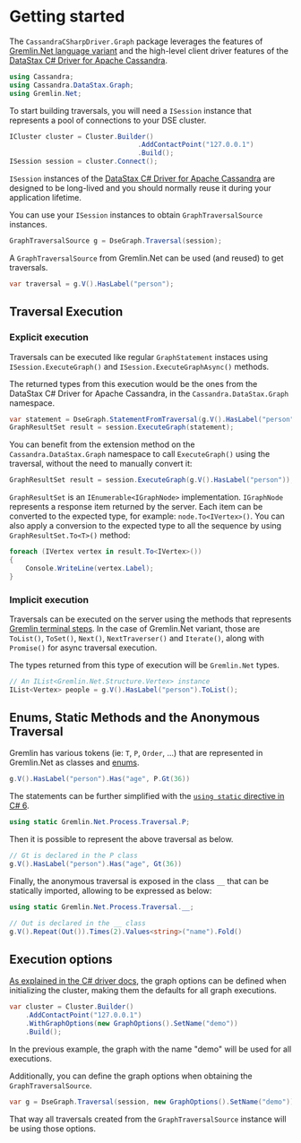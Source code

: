 # Getting started

The `CassandraCSharpDriver.Graph` package leverages the features of [Gremlin.Net language variant][glv] and the high-level client driver
features of the [DataStax C# Driver for Apache Cassandra][driver].

```c#
using Cassandra;
using Cassandra.DataStax.Graph;
using Gremlin.Net;
```

To start building traversals, you will need a `ISession` instance that represents a pool of connections to your
DSE cluster.
 
```c#
ICluster cluster = Cluster.Builder()
                                .AddContactPoint("127.0.0.1")
                                .Build();
ISession session = cluster.Connect();
```

`ISession` instances of the [DataStax C# Driver for Apache Cassandra][driver] are designed to be long-lived and you should normally
reuse it during your application lifetime.

You can use your `ISession` instances to obtain `GraphTraversalSource` instances.

```c#
GraphTraversalSource g = DseGraph.Traversal(session);
```

A `GraphTraversalSource` from Gremlin.Net can be used (and reused) to get traversals.

```c#
var traversal = g.V().HasLabel("person");
```

## Traversal Execution

### Explicit execution

Traversals can be executed like regular `GraphStatement` instaces using `ISession.ExecuteGraph()` and
`ISession.ExecuteGraphAsync()` methods.

The returned types from this execution would be the ones from the DataStax C# Driver for Apache Cassandra, in the `Cassandra.DataStax.Graph` namespace.

```c#
var statement = DseGraph.StatementFromTraversal(g.V().HasLabel("person"));
GraphResultSet result = session.ExecuteGraph(statement);
```

You can benefit from the extension method on the `Cassandra.DataStax.Graph` namespace to call `ExecuteGraph()` using the traversal,
without the need to manually convert it:

```c#
GraphResultSet result = session.ExecuteGraph(g.V().HasLabel("person"));
```

`GraphResultSet` is an `IEnumerable<IGraphNode>` implementation. `IGraphNode` represents a response item returned by the server. Each item can be converted to the expected type, for example: `node.To<IVertex>()`. You can also apply a conversion to the expected type to all the sequence by using `GraphResultSet.To<T>()` method:

```c#
foreach (IVertex vertex in result.To<IVertex>())
{
    Console.WriteLine(vertex.Label);
}
```

### Implicit execution

Traversals can be executed on the server using the methods that represents [Gremlin terminal steps][gremlin-terminal].
In the case of Gremlin.Net variant, those are `ToList()`, `ToSet()`, `Next()`, `NextTraverser()` and `Iterate()`, 
along with `Promise()` for async traversal execution.

The types returned from this type of execution will be `Gremlin.Net` types.

```c#
// An IList<Gremlin.Net.Structure.Vertex> instance
IList<Vertex> people = g.V().HasLabel("person").ToList();
```

## Enums, Static Methods and the Anonymous Traversal

Gremlin has various tokens (ie: `T`, `P`, `Order`, ...) that are represented in Gremlin.Net as
classes and [enums][enum].

```c#
g.V().HasLabel("person").Has("age", P.Gt(36))
```

The statements can be further simplified with the [`using static` directive in C# 6][using-static].

```c#
using static Gremlin.Net.Process.Traversal.P;
```

Then it is possible to represent the above traversal as below.

```c#
// Gt is declared in the P class
g.V().HasLabel("person").Has("age", Gt(36))
```

Finally, the anonymous traversal is exposed in the class `__` that can be statically imported, allowing 
to be expressed as below:

```c#
using static Gremlin.Net.Process.Traversal.__;
```

```c#
// Out is declared in the __ class
g.V().Repeat(Out()).Times(2).Values<string>("name").Fold()
```

## Execution options

[As explained in the C# driver docs][graph-options], the graph options can be defined when initializing the
cluster, making them the defaults for all graph executions.

```c#
var cluster = Cluster.Builder()
    .AddContactPoint("127.0.0.1")
    .WithGraphOptions(new GraphOptions().SetName("demo"))
    .Build();
```

In the previous example, the graph with the name "demo" will be used for all executions.

Additionally, you can define the graph options when obtaining the `GraphTraversalSource`.

```c#
var g = DseGraph.Traversal(session, new GraphOptions().SetName("demo"));
```

That way all traversals created from the `GraphTraversalSource` instance will be using those options.

[glv]: http://tinkerpop.apache.org/docs/3.2.9/reference/#gremlin-DotNet
[gremlin-terminal]: http://tinkerpop.apache.org/docs/current/reference/#terminal-steps
[driver]: http://docs.datastax.com/en/developer/csharp-driver/latest/
[enum]: https://docs.microsoft.com/en-us/dotnet/csharp/language-reference/keywords/enum
[using-static]: https://docs.microsoft.com/en-us/dotnet/csharp/language-reference/keywords/using-static
[graph-options]: http://docs.datastax.com/en/developer/csharp-driver/latest/features/graph-support/#graph-options
